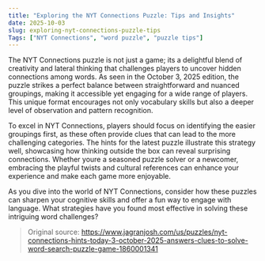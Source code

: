 ```yaml
---
title: "Exploring the NYT Connections Puzzle: Tips and Insights"
date: 2025-10-03
slug: exploring-nyt-connections-puzzle-tips
Tags: ["NYT Connections", "word puzzle", "puzzle tips"]
---
```


The NYT Connections puzzle is not just a game; its a delightful blend of creativity and lateral thinking that challenges players to uncover hidden connections among words. As seen in the October 3, 2025 edition, the puzzle strikes a perfect balance between straightforward and nuanced groupings, making it accessible yet engaging for a wide range of players. This unique format encourages not only vocabulary skills but also a deeper level of observation and pattern recognition.

To excel in NYT Connections, players should focus on identifying the easier groupings first, as these often provide clues that can lead to the more challenging categories. The hints for the latest puzzle illustrate this strategy well, showcasing how thinking outside the box can reveal surprising connections. Whether youre a seasoned puzzle solver or a newcomer, embracing the playful twists and cultural references can enhance your experience and make each game more enjoyable.

As you dive into the world of NYT Connections, consider how these puzzles can sharpen your cognitive skills and offer a fun way to engage with language. What strategies have you found most effective in solving these intriguing word challenges?
> Original source: https://www.jagranjosh.com/us/puzzles/nyt-connections-hints-today-3-october-2025-answers-clues-to-solve-word-search-puzzle-game-1860001341